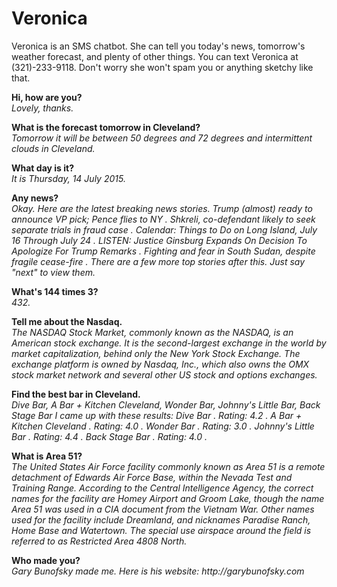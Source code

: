 # Veronica
Veronica is an SMS chatbot. She can tell you today's news, tomorrow's weather forecast, and plenty of other things. You can text Veronica at (321)-233-9118. Don't worry she won't spam you or anything sketchy like that.

__Hi, how are you?__  
_Lovely, thanks._  

__What is the forecast tomorrow in Cleveland?__  
_Tomorrow it will be between 50 degrees and 72 degrees and intermittent clouds in Cleveland._  

__What day is it?__  
_It is Thursday, 14 July 2015._  

__Any news?__  
_Okay. Here are the latest breaking news stories. Trump (almost) ready to announce VP pick; Pence flies to NY . Shkreli, co-defendant likely to seek separate trials in fraud case . Calendar: Things to Do on Long Island, July 16 Through July 24 . LISTEN: Justice Ginsburg Expands On Decision To Apologize For Trump Remarks . Fighting and fear in South Sudan, despite fragile cease-fire . There are a few more top stories after this. Just say "next" to view them._  

__What's 144 times 3?__  
_432._  

__Tell me about the Nasdaq.__  
_The NASDAQ Stock Market, commonly known as the NASDAQ, is an American stock exchange. It is the second-largest exchange in the world by market capitalization, behind only the New York Stock Exchange. The exchange platform is owned by Nasdaq, Inc., which also owns the OMX stock market network and several other US stock and options exchanges._  


__Find the best bar in Cleveland.__  
_Dive Bar, A Bar + Kitchen Cleveland, Wonder Bar, Johnny's Little Bar, Back Stage Bar I came up with these results: Dive Bar . Rating: 4.2 . A Bar + Kitchen Cleveland . Rating: 4.0 . Wonder Bar . Rating: 3.0 . Johnny's Little Bar . Rating: 4.4 . Back Stage Bar . Rating: 4.0 ._  

__What is Area 51?__  
_The United States Air Force facility commonly known as Area 51 is a remote detachment of Edwards Air Force Base, within the Nevada Test and Training Range. According to the Central Intelligence Agency, the correct names for the facility are Homey Airport and Groom Lake, though the name Area 51 was used in a CIA document from the Vietnam War. Other names used for the facility include Dreamland, and nicknames Paradise Ranch, Home Base and Watertown. The special use airspace around the field is referred to as Restricted Area 4808 North._  

__Who made you?__  
_Gary Bunofsky made me. Here is his website: http://garybunofsky.com_  
